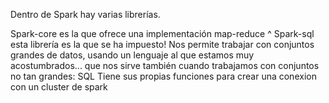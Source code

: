 Dentro de Spark hay varias librerías.

Spark-core          es la que ofrece una implementación map-reduce
    ^
Spark-sql           esta librería es la que se ha impuesto!
                    Nos permite trabajar con conjuntos grandes de datos,
                    usando un lenguaje al que estamos muy acostumbrados...
                    que nos sirve también cuando trabajamos con conjuntos no tan grandes: SQL
    Tiene sus propias funciones para crear una conexion con un cluster de spark